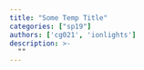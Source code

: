 ```yaml
---
title: "Some Temp Title"
categories: ["sp19"]
authors: ['cg021', 'ionlights']
description: >-
  ""
---
```


 

